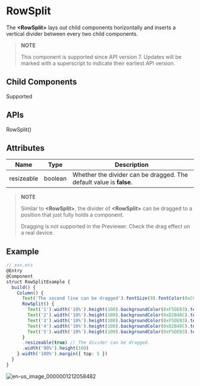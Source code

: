 # RowSplit

The **\<RowSplit>** lays out child components horizontally and inserts a vertical divider between every two child components.

>  **NOTE**
>
>  This component is supported since API version 7. Updates will be marked with a superscript to indicate their earliest API version.


## Child Components

Supported


## APIs

RowSplit()


## Attributes

| Name| Type| Description|
| -------- | -------- | -------- |
| resizeable | boolean | Whether the divider can be dragged. The default value is **false**.|

>  **NOTE**
>
>  Similar to **\<RowSplit>**, the divider of **\<RowSplit>** can be dragged to a position that just fully holds a component.
>
>  Dragging is not supported in the Previewer. Check the drag effect on a real device.


## Example

```ts
// xxx.ets
@Entry
@Component
struct RowSplitExample {
  build() {
    Column() {
      Text('The second line can be dragged').fontSize(9).fontColor(0xCCCCCC).width('90%')
      RowSplit() {
        Text('1').width('10%').height(100).backgroundColor(0xF5DEB3).textAlign(TextAlign.Center)
        Text('2').width('10%').height(100).backgroundColor(0xD2B48C).textAlign(TextAlign.Center)
        Text('3').width('10%').height(100).backgroundColor(0xF5DEB3).textAlign(TextAlign.Center)
        Text('4').width('10%').height(100).backgroundColor(0xD2B48C).textAlign(TextAlign.Center)
        Text('5').width('10%').height(100).backgroundColor(0xF5DEB3).textAlign(TextAlign.Center)
      }
      .resizeable(true) // The divider can be dragged.
      .width('90%').height(100)
    }.width('100%').margin({ top: 5 })
  }
}
```

![en-us_image_0000001212058482](figures/en-us_image_0000001212058482.gif)
